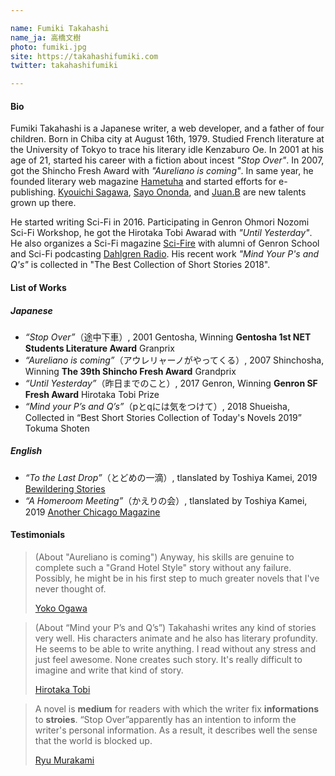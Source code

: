 ```yaml
---

name: Fumiki Takahashi  
name_ja: 高橋文樹  
photo: fumiki.jpg  
site: https://takahashifumiki.com  
twitter: takahashifumiki

---
```


#### Bio

<!--
高橋文樹は日本の作家。web開発者にして4児の父。1979年8月16日に千葉市に生まれる。大江健三郎の後を追って東京大学に入学し、フランス文学を専攻。2001年、『途中下車』で小説家デビュー。2007年、『アウレリャーノがやってくる』で新潮新人賞を受賞する。また、同年よりオンライン文芸誌破滅派を主催し、電子書籍を中心としたインディーズ出版に注力。佐川恭一、斧田小夜などの新しい才能の発掘を行なっている。
2016年よりSFへ進出。ゲンロン大森望SF創作講座に参加し、飛浩隆特別賞を受賞。同講座の受講生を中心としたグループSci-Fireの運営やSFポッドキャスト番組ダールグレンラジオのパーソナリティも務めた。再び商業出版での活動も再開し、「pとqには気をつけて」が2018年短編ベストコレクションに掲載されるなどの実績を残している。
-->

Fumiki Takahashi is a Japanese writer, a web developer, and a father of four children. Born in Chiba city at August 16th, 1979. Studied French literature at the University of Tokyo to trace his literary idle Kenzaburo Oe. In 2001 at his age of 21, started his career with a fiction about incest _"Stop Over"_. In 2007, got the Shincho Fresh Award with _"Aureliano is coming"_. In same year, he founded literary web magazine [Hametuha](https://hametuha.com) and started efforts for e-publishing. [Kyouichi Sagawa](https://twitter.com/kyoichi_sagawa), [Sayo Ononda](https://twitter.com/pigya), and [Juan.B](https://twitter.com/GreatJuanism) are new talents grown up there.

He started writing Sci-Fi in 2016. Participating in Genron Ohmori Nozomi Sci-Fi Workshop, he got the Hirotaka Tobi Awarad with _"Until Yesterday"_. He also organizes a Sci-Fi magazine [Sci-Fire](https://scifire.org) with alumni of Genron School and Sci-Fi podcasting [Dahlgren Radio](https://itunes.apple.com/jp/podcast/%E3%83%80%E3%83%BC%E3%83%AB%E3%82%B0%E3%83%AC%E3%83%B3%E3%83%A9%E3%82%B8%E3%82%AA/id1251322835?mt=2). His recent work _"Mind Your P's and Q's"_ is collected in "The Best Collection of Short Stories 2018". 

#### List of Works

##### Japanese

- _“Stop Over”_（途中下車）, 2001 Gentosha, Winning **Gentosha 1st NET Students Literature Award** Granprix
- _“Aureliano is coming”_（アウレリャーノがやってくる）, 2007 Shinchosha, Winning **The 39th Shincho Fresh Award** Grandprix
- _“Until Yesterday”_（昨日までのこと）, 2017 Genron, Winning **Genron SF Fresh Award** Hirotaka Tobi Prize
- _“Mind your P’s and Q’s”_（pとqには気をつけて）, 2018 Shueisha, Collected in “Best Short Stories Collection of Today's Novels 2019” Tokuma Shoten

##### English

- _“To the Last Drop”_（とどめの一滴）, tlanslated by Toshiya Kamei, 2019 [Bewildering Stories](http://www.bewilderingstories.com/issue813/last_drop.html)
- _“A Homeroom Meeting”_（かえりの会）, tlanslated by Toshiya Kamei, 2019 [Another Chicago Magazine](https://anotherchicagomagazine.net/2019/07/23/a-homeroom-meeting-by-fumiki-takahashi-translated-from-the-japanese-by-toshiya-kamei-2/)


#### Testimonials

<!--
とにかく、これだけ大勢の人物たちが入り乱れる話を、破綻させることなく最後まで引っ張って、一つの形に仕上げた力は本物だと思う。もしかすると高橋さんは、私などが考えるよりももっともっとスケールの大きな小説へ向かって、歩き出そうとしているのかもしれない。
小川洋子
-->

> (About "Aureliano is coming") Anyway, his skills are genuine to complete such a "Grand Hotel Style" story without any failure. Possibly, he might be  in his first step to much greater novels that I've never thought of.
> 
> [Yoko Ogawa](https://en.wikipedia.org/wiki/Y%C5%8Dko_Ogawa)

<!--
高橋さんは何を書かせてもまあうまい。キャラも書けるし、 文学的な含みも感じさせるし、何でもできる感じ。どこにもストレスを感じさせずに、べらぼうに上手いものを読んだ印象が残る。こんなことを考える人はいないし、一からあれを思いついて書けるというのは、大変なもの。 — 飛浩隆
-->

> (About “Mind your P’s and Q’s”) Takahashi writes any kind of stories very well. His characters animate and he also has literary profundity. He seems to be able to write anything. I read without any stress and just feel awesome. None creates such story. It's really difficult to imagine and write that kind of story.
> 
> [Hirotaka Tobi](https://en.wikipedia.org/wiki/Hirotaka_Tobi)

<!--
小説とは、自分が持っている「情報」を「物語」に織り込んで、読む人に「伝える」ものだ。この個人的な情報と伝えようという意思を、『途中下車』は持っていた。結果として現代の閉塞感が見事に描かれている。 — 村上龍
-->

> A novel is **medium** for readers with which the writer fix **informations** to **stroies**. “Stop Over”apparently has an intention to inform the writer's personal information. As a result, it describes well the sense that the world is blocked up.
> 
> [Ryu Murakami](https://en.wikipedia.org/wiki/Ry%C5%AB_Murakami)


